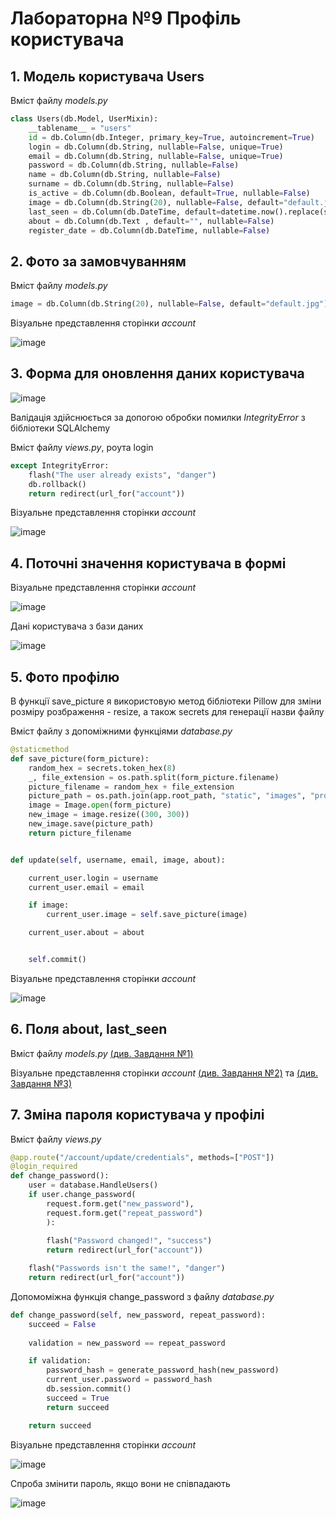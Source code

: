 # Лабораторна №9 Профіль користувача

## 1. Модель користувача Users

Вміст файлу *models.py*
```python
class Users(db.Model, UserMixin):
    __tablename__ = "users"
    id = db.Column(db.Integer, primary_key=True, autoincrement=True)
    login = db.Column(db.String, nullable=False, unique=True)
    email = db.Column(db.String, nullable=False, unique=True)
    password = db.Column(db.String, nullable=False)
    name = db.Column(db.String, nullable=False)
    surname = db.Column(db.String, nullable=False)
    is_active = db.Column(db.Boolean, default=True, nullable=False)
    image = db.Column(db.String(20), nullable=False, default="default.jpg")
    last_seen = db.Column(db.DateTime, default=datetime.now().replace(second=0, microsecond=0))
    about = db.Column(db.Text , default="", nullable=False)
    register_date = db.Column(db.DateTime, nullable=False)
```

## 2. Фото за замовчуванням

Вміст файлу *models.py*
```python
image = db.Column(db.String(20), nullable=False, default="default.jpg")
```

Візуальне представлення сторінки *account*

![image](/screenshots/lab9/lab9_1.png)

## 3. Форма для оновлення даних користувача

![image](/screenshots/lab9/lab9_2.png)

Валідація здійснюється за допогою обробки помилки *IntegrityError* з бібліотеки SQLAlchemy

Вміст файлу *views.py*, роута login
```python
except IntegrityError:
    flash("The user already exists", "danger")
    db.rollback()
    return redirect(url_for("account"))
```

Візуальне представлення сторінки *account*

![image](/screenshots/lab9/lab9_3.png)

## 4. Поточні значення користувача в формі

Візуальне представлення сторінки *account*

![image](/screenshots/lab9/lab9_4.png)

Дані користувача з бази даних

![image](/screenshots/lab9/lab9_5.png)

## 5. Фото профілю

В функції save_picture я використовую метод бібліотеки Pillow для зміни розміру розбраження - resize,
а також secrets для генерації назви файлу

Вміст файлу з допоміжними функціями *database.py*

```python
@staticmethod
def save_picture(form_picture):
    random_hex = secrets.token_hex(8)
    _, file_extension = os.path.split(form_picture.filename)
    picture_filename = random_hex + file_extension
    picture_path = os.path.join(app.root_path, "static", "images", "profile_pics", picture_filename)
    image = Image.open(form_picture)
    new_image = image.resize((300, 300))
    new_image.save(picture_path)
    return picture_filename


def update(self, username, email, image, about):

    current_user.login = username
    current_user.email = email

    if image:
        current_user.image = self.save_picture(image)

    current_user.about = about


    self.commit()
```

Візуальне представлення сторінки *account*

![image](/screenshots/lab9/lab9_6.png)

## 6. Поля about, last_seen

Вміст файлу *models.py* [(див. Завдання №1)](#1-модель-користувача-users)

Візуальне представлення сторінки *account* [(див. Завдання №2)](#2-фото-за-замовчуванням) та [(див. Завдання №3)](#3-форма-для-оновлення-даних-користувача)

## 7. Зміна пароля користувача у профілі

Вміст файлу *views.py*

```python
@app.route("/account/update/credentials", methods=["POST"])
@login_required
def change_password():
    user = database.HandleUsers()
    if user.change_password(
        request.form.get("new_password"),
        request.form.get("repeat_password")
        ):
        
        flash("Password changed!", "success")
        return redirect(url_for("account"))

    flash("Passwords isn't the same!", "danger")
    return redirect(url_for("account"))
```

Допомоміжна функція change_password з файлу *database.py*

```python
def change_password(self, new_password, repeat_password):
    succeed = False
    
    validation = new_password == repeat_password

    if validation:
        password_hash = generate_password_hash(new_password)
        current_user.password = password_hash
        db.session.commit()
        succeed = True
        return succeed

    return succeed
```

Візуальне представлення сторінки *account*

![image](/screenshots/lab9/lab9_7.png)

Спроба змінити пароль, якщо вони не співпадають

![image](/screenshots/lab9/lab9_8.png)

